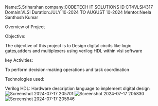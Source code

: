 Name:S.Sriharshan 
company:CODETECH IT SOLUTIONS 
ID:CT4VLSI4317 
Domain:VLSI 
Duration:JULY 10-2024 TO AUGUST 10-2024
Mentor:Neela Santhosh Kumar

Overview of Project

Objective:

The objective of this project is to Design digital circits like logic gates,adders and multiplexers using verilog HDL within vlsi software

key Activities:

To perform decision-making operations and task coordination

Technologies used:

Verilog HDL: Hardware description language to implement digital design
![Screenshot 2024-07-17 205701](https://github.com/user-attachments/assets/21a90db0-a192-40bb-9382-908fef0efe81)
![Screenshot 2024-07-17 205830](https://github.com/user-attachments/assets/5c15face-d41b-4928-937f-854524dd5f19)
![Screenshot 2024-07-17 205946](https://github.com/user-attachments/assets/a785388f-45ea-4610-9260-00d9bff96717)



